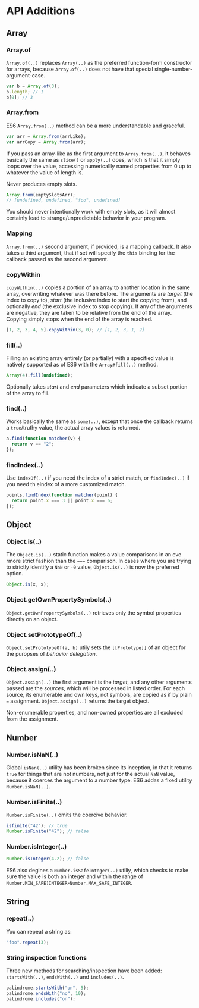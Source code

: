 # API Additions

## Array

### Array.of

`Array.of(..)` replaces `Array(..)` as the preferred function-form constructor for arrays, because `Array.of(..)` does not have that special single-number-argument-case.

```js
var b = Array.of(3);
b.length; // 1
b[0]; // 3
```

### Array.from

ES6 `Array.from(..)` method can be a more understandable and graceful.

```js
var arr = Array.from(arrLike);
var arrCopy = Array.from(arr);
```

If you pass an array-like as the first argument to `Array.from(..)`, it behaves basically the same as `slice()` or `apply(..)` does, which is that it simply loops over the value, accessing numericallly named properties from 0 up to whatever the value of length is.

Never produces empty slots.

```js
Array.from(emptySlotsArr);
// [undefined, undefined, "foo", undefined]
```

You should never intentionally work with empty slots, as it will almost certainly lead to strange/unpredictable behavior in your program.

### Mapping

`Array.from(..)` second argument, if provided, is a mapping callback. It also takes a third argument, that if set will specify the `this` binding for the callback passed as the second argument.

### copyWithin

`copyWithin(..)` copies a portion of an array to another location in the same array, overwriting whatever was there before.
The arguments are _target_ (the index to copy to), _start_ (the inclusive index to start the copying from), and optionally _end_ (the exclusive index to stop copying). If any of the arguments are negative, they are taken to be relative from the end of the array.
Copying simply stops when the end of the array is reached.

```js
[1, 2, 3, 4, 5].copyWithin(3, 0); // [1, 2, 3, 1, 2]
```

### fill(..)

Filling an existing array entirely (or partially) with a specified value is natively supported as of ES6 with the `Array#fill(..)` method.

```js
Array(4).fill(undefined);
```

Optionally takes _start_ and _end_ parameters which indicate a subset portion of the array to fill.

### find(..)

Works basically the same as `some(..)`, except that once the callback returns a `true`/truthy value, the actual array values is returned.

```js
a.find(function matcher(v) {
  return v == "2";
});
```

### findIndex(..)

Use `indexOf(..)` if you need the index of a strict match, or `findIndex(..)` if you need th eindex of a more customized match.

```js
points.findIndex(function matcher(point) {
  return point.x === 3 || point.x === 6;
});
```

## Object

### Object.is(..)

The `Object.is(..)` static function makes a value comparisons in an eve rmore strict fashion than the `===` comparison. In cases where you are trying to strictly identify a `NaN` or `-0` value, `Object.is(..)` is now the preferred option.

```js
Object.is(x, x);
```

### Object.getOwnPropertySymbols(..)

`Object.getOwnPropertySymbols(..)` retrieves only the symbol properties directly on an object.

### Object.setPrototypeOf(..)

`Object.setPrototypeOf(a, b)` utily sets the `[[Prototype]]` of an object for the puropses of _behavior delegation_.

### Object.assign(..)

`Object.assign(..)` the first argument is the _target_, and any other arguments passed are the _sources_, which will be processed in listed order. For each source, its enumerable and own keys, not symbols, are copied as if by plain `=` assignment. `Object.assign(..)` returns the target object.

Non-enumerable properties, and non-owned properties are all excluded from the assignment.

## Number

### Number.isNaN(..)

Global `isNan(..)` utility has been broken since its inception, in that it returns `true` for things that are not numbers, not just for the actual `NaN` value, because it coerces the argument to a number type. ES6 addas a fixed utility `Number.isNaN(..)`.

### Number.isFinite(..)

`Number.isFinite(..)` omits the coercive behavior.

```js
isfinite("42"); // true
Number.isFinite("42"); // false
```

### Number.isInteger(..)

```js
Number.isInteger(4.2); // false
```

ES6 also degines a `Number.isSafeInteger(..)` utiliy, which checks to make sure the value is both an integer and within the range of `Number.MIN_SAFE)INTEGER`-`Number.MAX_SAFE_INTEGER`.

## String

### repeat(..)

You can repeat a string as:

```js
"foo".repeat(3);
```

### String inspection functions

Three new methods for searching/inspection have been added: `startsWith(..)`, `endsWith(..)` and `includes(..)`.

```js
palindrome.startsWith("on", 5);
palindrome.endsWith("no", 10);
palindrome.includes("on");
```
